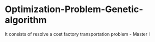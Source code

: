 # Optimization-Problem-Genetic-algorithm
It consists of resolve a cost factory transportation problem - Master I
